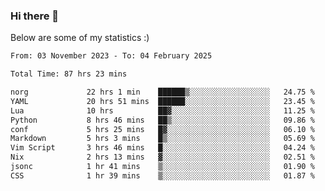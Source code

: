 ### Hi there 👋
Below are some of my statistics :)

<!--START_SECTION:waka-->

```txt
From: 03 November 2023 - To: 04 February 2025

Total Time: 87 hrs 23 mins

norg             22 hrs 1 min    ██████▒░░░░░░░░░░░░░░░░░░   24.75 %
YAML             20 hrs 51 mins  ██████░░░░░░░░░░░░░░░░░░░   23.45 %
Lua              10 hrs          ██▓░░░░░░░░░░░░░░░░░░░░░░   11.25 %
Python           8 hrs 46 mins   ██▒░░░░░░░░░░░░░░░░░░░░░░   09.86 %
conf             5 hrs 25 mins   █▓░░░░░░░░░░░░░░░░░░░░░░░   06.10 %
Markdown         5 hrs 3 mins    █▒░░░░░░░░░░░░░░░░░░░░░░░   05.69 %
Vim Script       3 hrs 46 mins   █░░░░░░░░░░░░░░░░░░░░░░░░   04.24 %
Nix              2 hrs 13 mins   ▓░░░░░░░░░░░░░░░░░░░░░░░░   02.51 %
jsonc            1 hr 41 mins    ▒░░░░░░░░░░░░░░░░░░░░░░░░   01.90 %
CSS              1 hr 39 mins    ▒░░░░░░░░░░░░░░░░░░░░░░░░   01.87 %
```

<!--END_SECTION:waka-->

<!--
**KlapenHz/KlapenHz** is a ✨ _special_ ✨ repository because its `README.md` (this file) appears on your GitHub profile.

Here are some ideas to get you started:

- 🔭 I’m currently working on ...
- 🌱 I’m currently learning ...
- 👯 I’m looking to collaborate on ...
- 🤔 I’m looking for help with ...
- 💬 Ask me about ...
- 📫 How to reach me: ...
- 😄 Pronouns: ...
- ⚡ Fun fact: ...
-->
